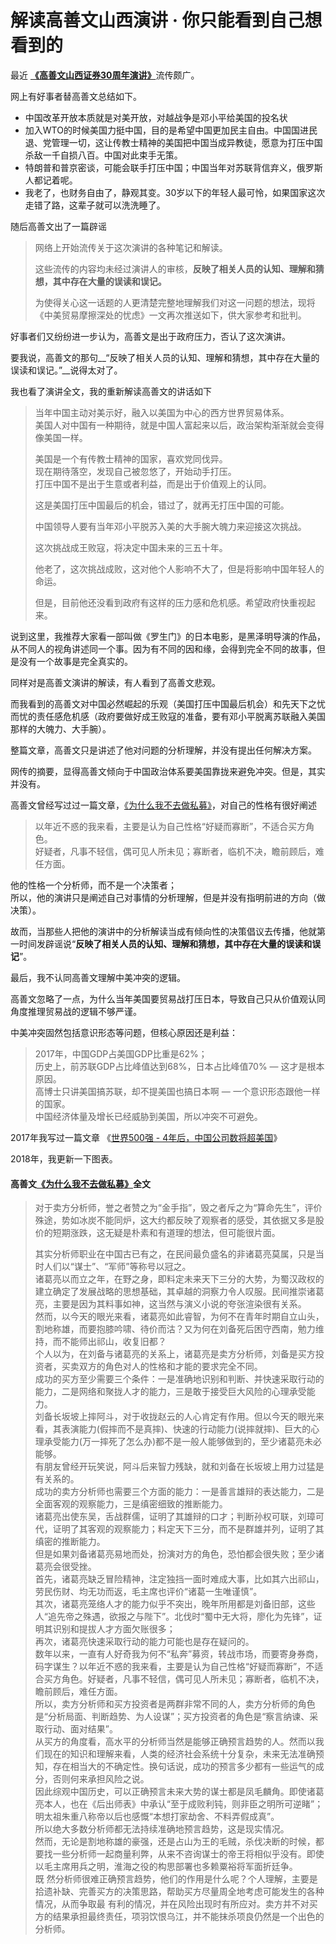 # 解读高善文山西演讲 · 你只能看到自己想看到的
最近 [__《高善文山西证券30周年演讲》__](http://t.cn/ReQf0NW)流传颇广。

网上有好事者替高善文总结如下。

*   中国改革开放本质就是对美开放，对越战争是邓小平给美国的投名状
*   加入WTO的时候美国力挺中国，目的是希望中国更加民主自由。中国国进民退、党管理一切，这让传教士精神的美国把中国当成异教徒，愿意为打压中国杀敌一千自损八百。中国对此束手无策。
*   特朗普和普京密谈，可能会联手打压中国；中国当年对苏联背信弃义，俄罗斯人都记着呢。
*   我老了，也财务自由了，静观其变。30岁以下的年轻人最可怜，如果国家这次走错了路，这辈子就可以洗洗睡了。

随后高善文出了一篇辟谣

> 网络上开始流传关于这次演讲的各种笔记和解读。
> 
> 这些流传的内容均未经过演讲人的审核，**反映了相关人员的认知、理解和猜想，其中存在大量的误读和误记。**
> 
> 为使得关心这一话题的人更清楚完整地理解我们对这一问题的想法，现将《中美贸易摩擦深处的忧虑》一文再次推送如下，供大家参考和批判。

好事者们又纷纷进一步认为，高善文是出于政府压力，否认了这次演讲。

要我说，高善文的那句__“反映了相关人员的认知、理解和猜想，其中存在大量的误读和误记。”__说得太对了。

我也看了演讲全文，我的重新解读高善文的讲话如下

> 当年中国主动对美示好，融入以美国为中心的西方世界贸易体系。  
> 美国人对中国有一种期待，就是中国人富起来以后，政治架构渐渐就会变得像美国一样。
> 
> 美国是一个有传教士精神的国家，喜欢党同伐异。  
> 现在期待落空，发现自己被忽悠了，开始动手打压。  
> 打压中国不是出于生意或者利益，而是出于价值观上的认同。
> 
> 这是美国打压中国最后的机会，错过了，就再无打压中国的可能。
> 
> 中国领导人要有当年邓小平脱苏入美的大手腕大魄力来迎接这次挑战。
> 
> 这次挑战成王败寇，将决定中国未来的三五十年。
> 
> 他老了，这次挑战成败，这对他个人影响不大了，但是将影响中国年轻人的命运。
> 
> 但是，目前他还没看到政府有这样的压力感和危机感。希望政府快重视起来。

说到这里，我推荐大家看一部叫做《罗生门》的日本电影，是黑泽明导演的作品，从不同人的视角讲述同一个事。因为有不同的因和缘，会得到完全不同的故事，但是没有一个故事是完全真实的。

同样对是高善文演讲的解读，有人看到了高善文悲观。

而我看到的高善文对中国必然崛起的乐观（美国打压中国最后机会）和先天下之忧而忧的责任感危机感（政府要做好成王败寇的准备，要有邓小平脱离苏联融入美国那样的大魄力、大手腕）。

整篇文章，高善文只是讲述了他对问题的分析理解，并没有提出任何解决方案。

网传的摘要，显得高善文倾向于中国政治体系要美国靠拢来避免冲突。但是，其实并没有。

高善文曾经写过过一篇文章，[《为什么我不去做私募》](http://t.cn/ReQW6Hc)，对自己的性格有很好阐述

> 以年近不惑的我来看，主要是认为自己性格“好疑而寡断”，不适合买方角色。  
> 好疑者，凡事不轻信，偶可见人所未见；寡断者，临机不决，瞻前顾后，难任方面。

他的性格一个分析师，而不是一个决策者；  
所以，他的演讲只是阐述自己对事情的分析理解，但是并没有指明前进的方向（做决策）。

故而，当那些人把他的演讲中的分析解读当成有倾向性的决策倡议去传播，他就第一时间发辟谣说“__反映了相关人员的认知、理解和猜想，其中存在大量的误读和误记__”。

最后，我不认同高善文理解中美冲突的逻辑。

高善文忽略了一点，为什么当年美国要贸易战打压日本，导致自己只从价值观认同角度推理贸易战的逻辑不够严谨。

中美冲突固然包括意识形态等问题，但核心原因还是利益：

> 2017年，中国GDP占美国GDP比重是62%；  
> 历史上，前苏联GDP占比峰值达到68%，日本占比峰值70% — 这才是根本原因。  
> 高博士只讲美国搞苏联，却不提美国也搞日本啊 — 一个意识形态跟他一样的国家。  
> 中国经济体量及增长已经威胁到美国，所以冲突不可避免。

2017年我写过一篇文章 《[世界500强 - 4年后，中国公司数将超美国](http://t.cn/ReQQlrz)》

2018年，我更新一下图表。

  

#### 高善文[《为什么我不去做私募》](http://t.cn/ReQW6Hc)全文

> 对于卖方分析师，誉之者赞之为“金手指”，毁之者斥之为“算命先生”，评价殊途，势如冰炭不能同炉，这大约都反映了观察者的感受，其依据又多是股价的短期涨跌，这无疑是朴素和有道理的想法，但可能很片面。  
> 
> 其实分析师职业在中国古已有之，在民间最负盛名的非诸葛亮莫属，只是当时人们以“谋士”、“军师”等称号以冠之。  
> 诸葛亮以而立之年，在野之身，即料定未来天下三分的大势，为蜀汉政权的建立确定了发展战略的思想基础，其卓越的洞察力令人叹服。民间推崇诸葛亮，主要是因为其料事如神，这当然与演义小说的夸张渲染很有关系。  
> 然而，以今天的眼光来看，诸葛亮如此睿智，为何不在青年时期自立山头，割地称雄，而要抱膝吟啸、待价而沽？又为何在刘备死后困守西南，勉力维持，而不能师出祁山，收复旧都？  
> 个人以为，在刘备与诸葛亮的关系上，诸葛亮是卖方分析师，刘备是买方投资者，买卖双方的角色对人的性格和才能的要求完全不同。  
> 成功的买方至少需要三个条件：一是准确地识别和判断、并快速采取行动的能力，二是网络和聚拢人才的能力，三是敢于接受巨大风险的心理承受能力。  
> 刘备长坂坡上摔阿斗，对于收拢赵云的人心肯定有作用。但以今天的眼光来看，其表演能力(假摔而不是真摔)、快速的行动能力(说摔就摔)、巨大的心理承受能力(万一摔死了怎么办)都不是一般人能够做到的，至少诸葛亮未必能够。  
> 有朋友曾经开玩笑说，阿斗后来智力残缺，就和刘备在长坂坡上用力过猛是有关系的。  
> 成功的卖方分析师也需要三个方面的能力：一是善言雄辩的表达能力，二是全面客观的观察能力，三是缜密细致的推断能力。  
> 诸葛亮出使东吴，舌战群儒，证明了其雄辩的口才；判断孙权可联，刘璋可代，证明了其客观的观察能力；料定天下三分，而不是群雄并列，证明了其缜密的推断能力。  
> 但是如果刘备诸葛亮易地而处，扮演对方的角色，恐怕都会很失败；至少诸葛亮会很受挫。  
> 首先，诸葛亮缺乏冒险精神，注定独挡一面时难成大事，比如其六出祁山，劳民伤财、均无功而返，毛主席也评价“诸葛一生唯谨慎”。  
> 其次，诸葛亮笼络人才的能力似乎不突出，晚年所用都是刘备旧部，这些人“追先帝之殊遇，欲报之与陛下”。北伐时“蜀中无大将，廖化为先锋”，证明其识别和提拔人才方面欠账很多；  
> 再次，诸葛亮快速采取行动的能力可能也是存在疑问的。  
> 数年以来，一直有人好奇我为何不“私奔”募资，转战市场，而要寄身券商，码字谋生？以年近不惑的我来看，主要是认为自己性格“好疑而寡断”，不适合买方角色。好疑者，凡事不轻信，偶可见人所未见；寡断者，临机不决，瞻前顾后，难任方面。  
> 所以，卖方分析师和买方投资者是两群非常不同的人，卖方分析师的角色是“分析局面、判断趋势、为人设谋”；买方投资者的角色是“察言纳谏、采取行动、面对结果”。  
> 从买方的角度看，高水平的分析师当然是能够正确预言趋势的人。然而以我们现在的知识和理解来看，人类的经济社会系统十分复杂，未来无法准确预知，存在相当大的不确定性。换句话说，成功的预言多少都有一些运气的成分，否则何来承担风险之说。  
> 因此综观中国历史，可以正确预言未来大势的谋士都是凤毛麟角。即使诸葛亮本人，也在《后出师表》中承认“至于成败利钝，则非臣之明所可逆睹”；明太祖朱重八称帝以后也感慨“本想打家劫舍、不料弄假成真”。  
> 所以绝大多数分析师都无法持续准确地预言趋势，这是现实情况。  
> 然而，无论是割地称雄的豪强，还是占山为王的毛贼，杀伐决断的时候，都要找一些分析师一起商量利弊，从来不咨询谋士的帝王将相似乎没有。即使以毛主席用兵之明，淮海之役的构思部署也多赖粟裕将军面折廷争。  
> 既 然分析师很难正确预言趋势，他们的作用是什么呢？个人理解，主要是拾遗补缺、完善买方的决策思路，帮助买方尽量周全地考虑可能发生的各种情况，从而争取最 有利的情况，并在风险出现时有所应对。卖方并不对买方的结果承担最终责任，项羽饮恨乌江，并不能抹杀项良仍然是一个出色的分析师。